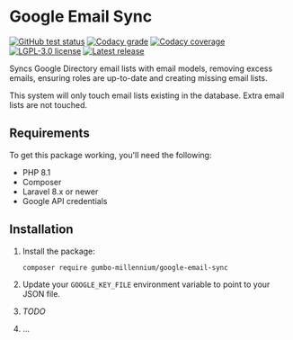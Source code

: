 # Google Email Sync

[![GitHub test status](https://img.shields.io/github/workflow/status/gumbo-millennium/google-email-sync/Run%20unit%20tests/main)](https://github.com/gumbo-millennium/google-email-sync/actions/workflows/run-unit-tests.yml?query=branch%3Amain)
[![Codacy grade](https://img.shields.io/codacy/grade/1bc661cd1477440f98ec68f94f4e8292/main)](https://app.codacy.com/gh/gumbo-millennium/google-email-sync/dashboard?branch=main)
[![Codacy coverage](https://img.shields.io/codacy/coverage/1bc661cd1477440f98ec68f94f4e8292/main)](https://app.codacy.com/gh/gumbo-millennium/google-email-sync/dashboard?branch=main)
[![LGPL-3.0 license](https://img.shields.io/github/license/gumbo-millennium/google-email-sync)](./LICENSE)
[![Latest release](https://img.shields.io/github/v/release/gumbo-millennium/google-email-sync)](https://github.com/gumbo-millennium/google-email-sync/releases)

Syncs Google Directory email lists with email models, removing excess emails, ensuring
roles are up-to-date and creating missing email lists.

This system will only touch email lists existing in the database. Extra email lists
are not touched.

## Requirements

To get this package working, you'll need the following:

-   PHP 8.1
-   Composer
-   Laravel 8.x or newer
-   Google API credentials

## Installation

1.  Install the package:
    ```shell
    composer require gumbo-millennium/google-email-sync
    ```

2.  Update your `GOOGLE_KEY_FILE` environment variable to point to your JSON file.

3.  *TODO*

4.  …
